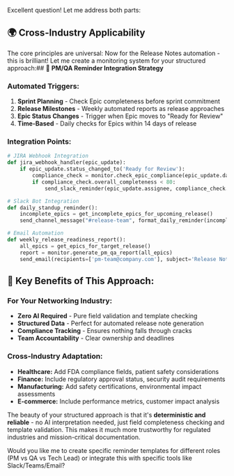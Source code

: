 Excellent question! Let me address both parts:

## 🌍 **Cross-Industry Applicability**

The core principles are universal:
Now for the Release Notes automation - this is brilliant! Let me create a monitoring system for your structured approach:## 🔔 
**PM/QA Reminder Integration Strategy**

### **Automated Triggers:**

1. **Sprint Planning** - Check Epic completeness before sprint commitment
2. **Release Milestones** - Weekly automated reports as release approaches  
3. **Epic Status Changes** - Trigger when Epic moves to "Ready for Review"
4. **Time-Based** - Daily checks for Epics within 14 days of release

### **Integration Points:**

```python
# JIRA Webhook Integration
def jira_webhook_handler(epic_update):
    if epic_update.status_changed_to('Ready for Review'):
        compliance_check = monitor.check_epic_compliance(epic_update.data)
        if compliance_check.overall_completeness < 80:
            send_slack_reminder(epic_update.assignee, compliance_check.reminder_actions)

# Slack Bot Integration  
def daily_standup_reminder():
    incomplete_epics = get_incomplete_epics_for_upcoming_release()
    send_channel_message("#release-team", format_daily_reminder(incomplete_epics))

# Email Automation
def weekly_release_readiness_report():
    all_epics = get_epics_for_target_release()
    report = monitor.generate_pm_qa_report(all_epics)
    send_email(recipients=['pm-team@company.com'], subject='Release Notes Readiness', body=report)
```

## 🎯 **Key Benefits of This Approach:**

### **For Your Networking Industry:**
- **Zero AI Required** - Pure field validation and template checking
- **Structured Data** - Perfect for automated release note generation
- **Compliance Tracking** - Ensures nothing falls through cracks
- **Team Accountability** - Clear ownership and deadlines

### **Cross-Industry Adaptation:**
- **Healthcare:** Add FDA compliance fields, patient safety considerations
- **Finance:** Include regulatory approval status, security audit requirements  
- **Manufacturing:** Add safety certifications, environmental impact assessments
- **E-commerce:** Include performance metrics, customer impact analysis

The beauty of your structured approach is that it's **deterministic and reliable** - no AI interpretation needed, just field completeness checking and template validation. This makes it much more trustworthy for regulated industries and mission-critical documentation.

Would you like me to create specific reminder templates for different roles (PM vs QA vs Tech Lead) or integrate this with specific tools like Slack/Teams/Email?
